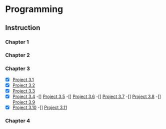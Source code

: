 # Programming

## Instruction

### Chapter 1

### Chapter 2

### Chapter 3

-[X] [Project 3.1](Chapter_3/flowcharts_pseudocode/3.1/equilateral.md)
-[X] [Project 3.2](Chapter_3/flowcharts_pseudocode/3.2/right.md)
-[X] [Project 3.3](Chapter_3/flowcharts_pseudocode/3.3/guess.md)
-[X] [Project 3.4](Chapter_3/flowcharts_pseudocode/3.4/bouncy.md)
-[] [Project 3.5](Chapter_3/flowcharts_pseudocode/3.5/population.md)
-[] [Project 3.6](Chapter_3/flowcharts_pseudocode/3.6/leibniz.md)
-[] [Project 3.7](Chapter_3/flowcharts_pseudocode/3.7/salary.md)
-[] [Project 3.8](Chapter_3/flowcharts_pseudocode/3.8/gcd.md)
-[] [Project 3.9](Chapter_3/flowcharts_pseudocode/3.9/sum.md)
-[X] [Project 3.10](Chapter_3/flowcharts_pseudocode/3.10/tidbit.md)
-[] [Project 3.11](Chapter_3/flowcharts_pseudocode/3.11/sevens.md)

### Chapter 4
